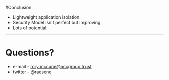 #Conclusion

 - Lightweight application isolation.
 - Security Model isn't perfect but improving.
 - Lots of potential.

---

 # Questions?

 - e-mail - rory.mccune@nccgroup.trust
 - twitter - @raesene